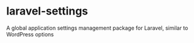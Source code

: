 # laravel-settings
A global application settings management package for Laravel, similar to WordPress options
